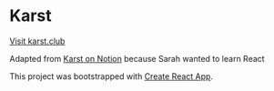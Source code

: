 # Karst
[Visit karst.club](https://www.karst.club)

Adapted from [Karst on Notion](https://www.notion.so/Karst-46333cc7df17498b8c153746cba259aa)
because Sarah wanted to learn React

This project was bootstrapped with [Create React App](https://github.com/facebook/create-react-app).
